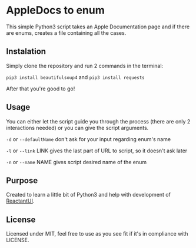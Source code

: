 # AppleDocs to enum
This simple Python3 script takes an Apple Documentation page and if there are enums, creates a file containing all the cases.

## Instalation
Simply clone the repository and run 2 commands in the terminal:

`pip3 install beautifulsoup4` and `pip3 install requests`

After that you're good to go!

## Usage
You can either let the script guide you through the process (there are only 2 interactions needed) or you can give the script arguments.

`-d` or `--defaultName` don't ask for your input regarding enum's name

`-l` or `--link` LINK gives the last part of URL to script, so it doesn't ask later

`-n` or `--name` NAME gives script desired name of the enum

## Purpose
Created to learn a little bit of Python3 and help with development of [ReactantUI](https://github.com/Brightify/ReactantUI).

## License
Licensed under MIT, feel free to use as you see fit if it's in compliance with LICENSE.

